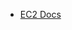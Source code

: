 - [EC2 Docs](https://boto3.amazonaws.com/v1/documentation/api/latest/reference/services/ec2/client/create_security_group.html)